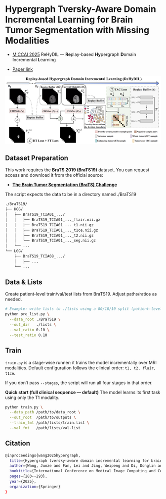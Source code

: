 # Hypergraph Tversky-Aware Domain Incremental Learning for Brain Tumor Segmentation with Missing Modalities

* [MICCAI 2025](https://link.springer.com/chapter/10.1007/978-3-032-05141-7_28) ReHyDIL — **Re**play-based **Hy**pergraph **D**omain **I**ncremental **L**earning
  
* [Paper link](https://papers.miccai.org/miccai-2025/paper/2774_paper.pdf)

![ReHyDIL](pic/miccai25-rehydil.png)

## Dataset Preparation

This work requires the **BraTS 2019 (BraTS19)** dataset. You can request access and download it from the official source:

* [**The Brain Tumor Segmentation (BraTS) Challenge**](https://www.med.upenn.edu/cbica/brats2019.html)

The script expects the data to be in a directory named ./BraTS19
```bash
./BraTS19/
├── HGG/
│   ├── BraTS19_TCIA01_.../
│   │   ├── BraTS19_TCIA01_..._flair.nii.gz
│   │   ├── BraTS19_TCIA01_..._t1.nii.gz
│   │   ├── BraTS19_TCIA01_..._t1ce.nii.gz
│   │   ├── BraTS19_TCIA01_..._t2.nii.gz
│   │   └── BraTS19_TCIA01_..._seg.nii.gz
│   └── ...
└── LGG/
    ├── BraTS19_TCIA08_.../
    │   ├── ...
    └── ...
```

## Data & Lists

Create patient-level train/val/test lists from BraTS19. Adjust paths/ratios as needed.

```bash
# Example: write lists to ./lists using a 80/10/10 split (patient-level)
python pre_list.py \
  --data_root ./BraTS19 \
  --out_dir   ./lists \
  --val_ratio 0.10 \
  --test_ratio 0.10 
```

## Train

`train.py` is a stage-wise runner: it trains the model incrementally over MRI modalities.
Default configuration follows the clinical order: `t1, t2, flair, t1ce`.

If you don’t pass `--stages`, the script will run all four stages in that order.

**Quick start (full clinical sequence — default)**
The model learns its first task using only the T1 modality.
```bash
python train.py \
  --data_path /path/to/data_root \
  --out_root  /path/to/outputs \
  --train_fmt /path/lists/train.list \
  --val_fmt   /path/lists/val.list
```

## Citation
```bash
@inproceedings{wang2025hypergraph,
  title={Hypergraph tversky-aware domain incremental learning for brain tumor segmentation with missing modalities},
  author={Wang, Junze and Fan, Lei and Jing, Weipeng and Di, Donglin and Song, Yang and Liu, Sidong and Cong, Cong},
  booktitle={International Conference on Medical Image Computing and Computer-Assisted Intervention -- MICCAI 2025},
  pages={283--293},
  year={2025},
  organization={Springer}
}
```
